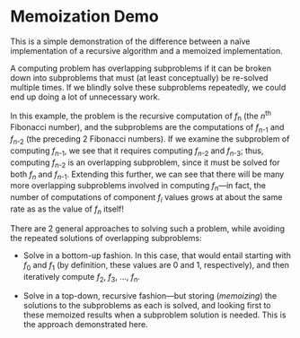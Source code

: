 # Memoization Demo

This is a simple demonstration of the difference between a na&iuml;ve implementation of a recursive algorithm and a memoized implementation. 

A computing problem has overlapping subproblems if it can be broken down into subproblems that must (at least conceptually) be re-solved multiple times.
If we blindly solve these subproblems repeatedly, we could end up doing a lot of unnecessary work. 

In this example, the problem is the recursive computation of _f_<sub>n</sub> (the _n_<sup>th</sup> Fibonacci number), and the subproblems are the computations of _f_<sub>_n_-1</sub> and _f_<sub>_n_-2</sub> (the preceding 2 Fibonacci numbers). If we examine the subproblem of computing _f_<sub>_n_-1</sub>, we see that it requires computing _f_<sub>_n_-2</sub> and _f_<sub>_n_-3</sub>; thus, computing _f_<sub>_n_-2</sub> is an overlapping subproblem, since it must be solved for both _f_<sub>_n_</sub> and _f_<sub>_n_-1</sub>. Extending this further, we can see that there will be many more overlapping subproblems involved in computing _f_<sub>_n_</sub>&mdash;in fact, the number of computations of component _f_<sub>_i_</sub> values grows at about the same rate as as the value of _f_<sub>_n_</sub> itself!

There are 2 general approaches to solving such a problem, while avoiding the repeated solutions of overlapping subproblems:

- Solve in a bottom-up fashion. In this case, that would entail starting with _f_<sub>0</sub> and _f_<sub>1</sub> (by definition, these values are 0 and 1, respectively), and then iteratively compute _f_<sub>2</sub>, _f_<sub>3</sub>, &hellip;, _f_<sub>_n_</sub>.

- Solve in a top-down, recursive fashion&mdash;but storing (_memoizing_) the solutions to the subproblems as each is solved, and looking first to these memoized results when a subproblem solution is needed. This is the approach demonstrated here.

